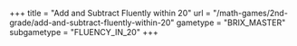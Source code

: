 +++
title = "Add and Subtract Fluently within 20"
url = "/math-games/2nd-grade/add-and-subtract-fluently-within-20"
gametype = "BRIX_MASTER"
subgametype = "FLUENCY_IN_20"
+++